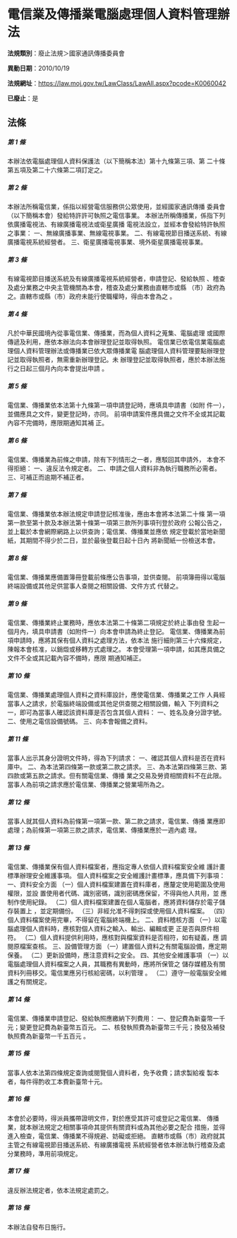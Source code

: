 # 電信業及傳播業電腦處理個人資料管理辦法

**法規類別**：廢止法規＞國家通訊傳播委員會

**異動日期**：2010/10/19  

**法規網址**：https://law.moj.gov.tw/LawClass/LawAll.aspx?pcode=K0060042

**已廢止**：是



## 法條
##### 第 1 條
本辦法依電腦處理個人資料保護法（以下簡稱本法）第十九條第三項、第
二十條第五項及第二十六條第二項訂定之。

##### 第 2 條
本辦法所稱電信業，係指以經營電信服務供公眾使用，並經國家通訊傳播
委員會（以下簡稱本會）發給特許許可執照之電信事業。
本辦法所稱傳播業，係指下列依廣播電視法、有線廣播電視法或衛星廣播
電視法設立，並經本會發給特許執照之事業：
一、無線廣播事業、無線電視事業。
二、有線電視節目播送系統、有線廣播電視系統經營者。
三、衛星廣播電視事業、境外衛星廣播電視事業。

##### 第 3 條
有線電視節目播送系統及有線廣播電視系統經營者，申請登記、發給執照
、稽查及處分業務之中央主管機關為本會，稽查及處分業務由直轄市或縣
（市）政府為之。直轄市或縣（市）政府未能行使職權時，得由本會為之
。

##### 第 4 條
凡於中華民國境內從事電信業、傳播業，而為個人資料之蒐集、電腦處理
或國際傳遞及利用，應依本辦法向本會辦理登記並取得執照。
電信業已依電信業電腦處理個人資料管理辦法或傳播業已依大眾傳播業電
腦處理個人資料管理要點辦理登記並取得執照者，無需重新辦理登記。未
辦理登記並取得執照者，應於本辦法施行之日起三個月內向本會提出申請
。

##### 第 5 條
電信業、傳播業依本法第十九條第一項申請登記時，應填具申請書（如附
件一），並備應具之文件，變更登記時，亦同。
前項申請案件應具備之文件不全或其記載內容不完備時，應限期通知其補
正。

##### 第 6 條
電信業、傳播業為前條之申請，除有下列情形之一者，應駁回其申請外，
本會不得拒絕：
一、違反法令規定者。
二、申請之個人資料非為執行職務所必需者。
三、可補正而逾期不補正者。

##### 第 7 條
電信業、傳播業依本辦法規定申請登記核准後，應由本會將本法第二十條
第一項第一款至第十款及本辦法第十條第一項第三款所列事項刊登於政府
公報公告之，並上載於本會網際網路上以供查詢；電信業、傳播業並應依
規定登載於當地新聞紙，其期間不得少於二日，並於最後登載日起十日內
將新聞紙一份檢送本會。

##### 第 8 條
電信業、傳播業應備置簿冊登載前條應公告事項，並供查閱。
前項簿冊得以電腦終端設備或其他足供當事人查閱之相關設備、文件方式
代替之。

##### 第 9 條
電信業、傳播業終止業務時，應依本法第二十條第二項規定於終止事由發
生起一個月內，填具申請書（如附件一）向本會申請為終止登記。
電信業、傳播業為前項申請時，應將其保有個人資料之處理方法，依本法
施行細則第三十六條規定，陳報本會核准，以銷燬或移轉方式處理之。
本會受理第一項申請，如其應具備之文件不全或其記載內容不備時，應限
期通知補正。

##### 第 10 條
電信業、傳播業處理個人資料之資料庫設計，應使電信業、傳播業之工作
人員經當事人之請求，於電腦終端設備或其他足供查閱之相關設備，輸入
下列資料之一，即可為當事人確認該資料庫是否包含其個人資料：
一、姓名及身分證字號。
二、使用之電信設備號碼。
三、向本會報備之資料。

##### 第 11 條
當事人出示其身分證明文件時，得為下列請求：
一、確認其個人資料是否在資料庫中。
二、為本法第四條第一款或第二款之請求。
三、為本法第四條第三款、第四款或第五款之請求。但有關電信業、傳播
    業之交易及勞資相關資料不在此限。
當事人為前項之請求應於電信業、傳播業之營業場所為之。

##### 第 12 條
當事人就其個人資料為前條第一項第一款、第二款之請求，電信業、傳播
業應即處理；為前條第一項第三款之請求，電信業、傳播業應於一週內處
理。

##### 第 13 條
電信業、傳播業保有個人資料檔案者，應指定專人依個人資料檔案安全維
護計畫標準辦理安全維護事項。
個人資料檔案之安全維護計畫標準，應具備下列事項：
一、資料安全方面
（一）個人資料檔案建置在資料庫者，應釐定使用範圍及使用權限，並設
      置使用者代碼、識別密碼，識別密碼應保留，不得與他人共用，並
      應制作使用紀錄。
（二）個人資料檔案建置在個人電腦者，應將資料儲存於電子儲存裝置上
      ，並定期備份。
（三）非經允准不得刺探或使用個人資料檔案。
（四）個人資料檔案使用完畢，不得留在電腦終端機上。
二、資料稽核方面
（一）以電腦處理個人資料時，應核對個人資料之輸入、輸出、編輯或更
      正是否與原件相符。
（二）個人資料提供利用時，應核對與檔案資料是否相符，如有疑義，應
      調閱原檔案查核。
三、設備管理方面
（一）建置個人資料之有關電腦設備，應定期保養。
（二）更新設備時，應注意資料之安全。
四、其他安全維護事項
（一）以電腦處理個人資料檔案之人員，其職務有異動時，應將所保管之
      儲存媒體及有關資料列冊移交。電信業應另行核給密碼，以利管理
      。
（二）遵守一般電腦安全維護之有關規定。

##### 第 14 條
電信業、傳播業申請登記、發給執照應繳納下列費用：
一、登記費為新臺幣一千元；變更登記費為新臺幣五百元。
二、核發執照費為新臺幣三千元；換發及補發執照費為新臺幣一千五百元
    。

##### 第 15 條
當事人依本法第四條規定查詢或閱覽個人資料者，免予收費；請求製給複
製本者，每件得酌收工本費新臺幣十元。

##### 第 16 條
本會於必要時，得派員攜帶證明文件，對於應受其許可或登記之電信業、
傳播業，就本辦法規定之相關事項命其提供有關資料或為其他必要之配合
措施，並得進入檢查，電信業、傳播業不得規避、妨礙或拒絕。
直轄市或縣（市）政府就其主管之有線電視節目播送系統、有線廣播電視
系統經營者依本辦法執行稽查及處分業務時，準用前項規定。

##### 第 17 條
違反辦法規定者，依本法規定處罰之。

##### 第 18 條
本辦法自發布日施行。


